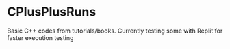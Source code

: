 # CPlusPlusRuns

Basic C++ codes from tutorials/books.
Currently testing some with Replit for faster execution testing
